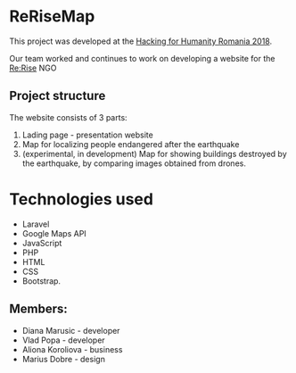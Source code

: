 # ReRiseMap

This project was developed at the [Hacking for Humanity Romania 2018](https://www.girlswhocode.ro/hacking-for-humanity-2018/).

Our team worked and continues to work on developing a website for the [Re:Rise](https://web.facebook.com/ReRise.org/) NGO

## Project structure
The website consists of 3 parts:
1. Lading page - presentation website
2. Map for localizing people endangered after the earthquake
3. (experimental, in development) Map for showing buildings destroyed by the earthquake, by comparing images obtained from drones.


# Technologies used
- Laravel
- Google Maps API
- JavaScript
- PHP
- HTML
- CSS
- Bootstrap.

## Members:
- Diana Marusic - developer
- Vlad Popa - developer
- Aliona Koroliova - business
- Marius Dobre - design
